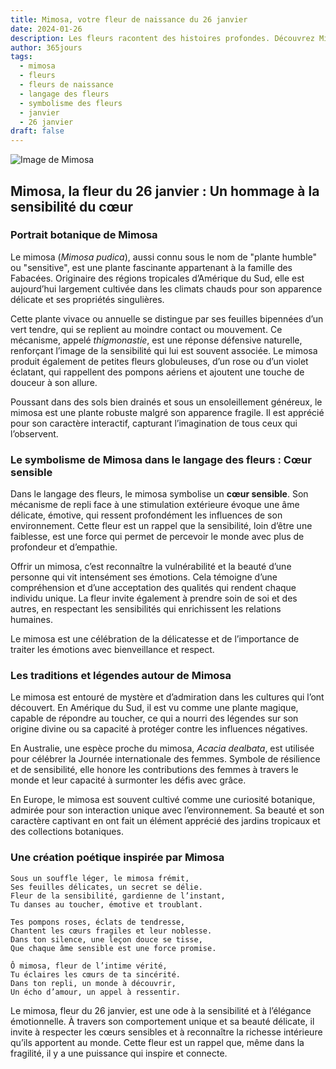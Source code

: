 ```yaml
---
title: Mimosa, votre fleur de naissance du 26 janvier
date: 2024-01-26
description: Les fleurs racontent des histoires profondes. Découvrez Mimosa, votre fleur de naissance du 26 janvier, ses symboles et récits fascinants. Plongez dans sa signification et son langage unique dans l'art floral.
author: 365jours
tags:
  - mimosa
  - fleurs
  - fleurs de naissance
  - langage des fleurs
  - symbolisme des fleurs
  - janvier
  - 26 janvier
draft: false
---
```



![Image de Mimosa](https://cdn.pixabay.com/photo/2022/06/07/22/59/flower-7249417_1280.jpg#center)


## Mimosa, la fleur du 26 janvier : Un hommage à la sensibilité du cœur

### Portrait botanique de Mimosa

Le mimosa (_Mimosa pudica_), aussi connu sous le nom de "plante humble" ou "sensitive", est une plante fascinante appartenant à la famille des Fabacées. Originaire des régions tropicales d’Amérique du Sud, elle est aujourd’hui largement cultivée dans les climats chauds pour son apparence délicate et ses propriétés singulières.

Cette plante vivace ou annuelle se distingue par ses feuilles bipennées d’un vert tendre, qui se replient au moindre contact ou mouvement. Ce mécanisme, appelé _thigmonastie_, est une réponse défensive naturelle, renforçant l’image de la sensibilité qui lui est souvent associée. Le mimosa produit également de petites fleurs globuleuses, d’un rose ou d’un violet éclatant, qui rappellent des pompons aériens et ajoutent une touche de douceur à son allure.

Poussant dans des sols bien drainés et sous un ensoleillement généreux, le mimosa est une plante robuste malgré son apparence fragile. Il est apprécié pour son caractère interactif, capturant l’imagination de tous ceux qui l’observent.

### Le symbolisme de Mimosa dans le langage des fleurs : Cœur sensible

Dans le langage des fleurs, le mimosa symbolise un **cœur sensible**. Son mécanisme de repli face à une stimulation extérieure évoque une âme délicate, émotive, qui ressent profondément les influences de son environnement. Cette fleur est un rappel que la sensibilité, loin d’être une faiblesse, est une force qui permet de percevoir le monde avec plus de profondeur et d’empathie.

Offrir un mimosa, c’est reconnaître la vulnérabilité et la beauté d’une personne qui vit intensément ses émotions. Cela témoigne d’une compréhension et d’une acceptation des qualités qui rendent chaque individu unique. La fleur invite également à prendre soin de soi et des autres, en respectant les sensibilités qui enrichissent les relations humaines.

Le mimosa est une célébration de la délicatesse et de l’importance de traiter les émotions avec bienveillance et respect.

### Les traditions et légendes autour de Mimosa

Le mimosa est entouré de mystère et d’admiration dans les cultures qui l’ont découvert. En Amérique du Sud, il est vu comme une plante magique, capable de répondre au toucher, ce qui a nourri des légendes sur son origine divine ou sa capacité à protéger contre les influences négatives.

En Australie, une espèce proche du mimosa, _Acacia dealbata_, est utilisée pour célébrer la Journée internationale des femmes. Symbole de résilience et de sensibilité, elle honore les contributions des femmes à travers le monde et leur capacité à surmonter les défis avec grâce.

En Europe, le mimosa est souvent cultivé comme une curiosité botanique, admirée pour son interaction unique avec l’environnement. Sa beauté et son caractère captivant en ont fait un élément apprécié des jardins tropicaux et des collections botaniques.

### Une création poétique inspirée par Mimosa

```
Sous un souffle léger, le mimosa frémit,  
Ses feuilles délicates, un secret se délie.  
Fleur de la sensibilité, gardienne de l’instant,  
Tu danses au toucher, émotive et troublant.  

Tes pompons roses, éclats de tendresse,  
Chantent les cœurs fragiles et leur noblesse.  
Dans ton silence, une leçon douce se tisse,  
Que chaque âme sensible est une force promise.  

Ô mimosa, fleur de l’intime vérité,  
Tu éclaires les cœurs de ta sincérité.  
Dans ton repli, un monde à découvrir,  
Un écho d’amour, un appel à ressentir.  
```

Le mimosa, fleur du 26 janvier, est une ode à la sensibilité et à l’élégance émotionnelle. À travers son comportement unique et sa beauté délicate, il invite à respecter les cœurs sensibles et à reconnaître la richesse intérieure qu’ils apportent au monde. Cette fleur est un rappel que, même dans la fragilité, il y a une puissance qui inspire et connecte.
